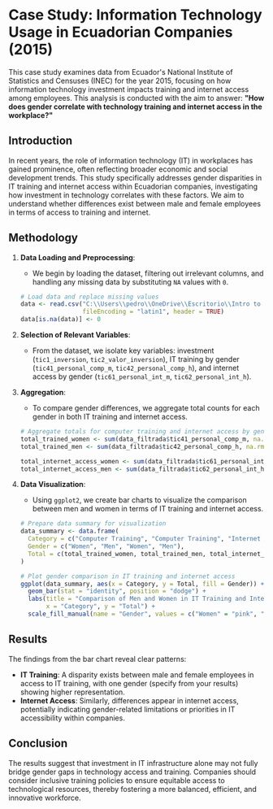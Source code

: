 # Case Study: Information Technology Usage in Ecuadorian Companies (2015)

This case study examines data from Ecuador's National Institute of Statistics and Censuses (INEC) for the year 2015, focusing on how information technology investment impacts training and internet access among employees. This analysis is conducted with the aim to answer: **"How does gender correlate with technology training and internet access in the workplace?"** 

## Introduction

In recent years, the role of information technology (IT) in workplaces has gained prominence, often reflecting broader economic and social development trends. This study specifically addresses gender disparities in IT training and internet access within Ecuadorian companies, investigating how investment in technology correlates with these factors. We aim to understand whether differences exist between male and female employees in terms of access to training and internet.

## Methodology

1. **Data Loading and Preprocessing**:
    - We begin by loading the dataset, filtering out irrelevant columns, and handling any missing data by substituting `NA` values with `0`.

    ```r
    # Load data and replace missing values
    data <- read.csv("C:\\Users\\pedro\\OneDrive\\Escritorio\\Intro to Stats in R\\2015_TICEMPRESAS_BDD.csv", 
                     fileEncoding = "latin1", header = TRUE)
    data[is.na(data)] <- 0
    ```

2. **Selection of Relevant Variables**:
    - From the dataset, we isolate key variables: investment (`tic1_inversion`, `tic2_valor_inversion`), IT training by gender (`tic41_personal_comp_m`, `tic42_personal_comp_h`), and internet access by gender (`tic61_personal_int_m`, `tic62_personal_int_h`). 

3. **Aggregation**:
    - To compare gender differences, we aggregate total counts for each gender in both IT training and internet access.

    ```r
    # Aggregate totals for computer training and internet access by gender
    total_trained_women <- sum(data_filtrada$tic41_personal_comp_m, na.rm = TRUE)
    total_trained_men <- sum(data_filtrada$tic42_personal_comp_h, na.rm = TRUE)
    
    total_internet_access_women <- sum(data_filtrada$tic61_personal_int_m, na.rm = TRUE)
    total_internet_access_men <- sum(data_filtrada$tic62_personal_int_h, na.rm = TRUE)
    ```

4. **Data Visualization**:
    - Using `ggplot2`, we create bar charts to visualize the comparison between men and women in terms of IT training and internet access.

    ```r
    # Prepare data summary for visualization
    data_summary <- data.frame(
      Category = c("Computer Training", "Computer Training", "Internet Access", "Internet Access"),
      Gender = c("Women", "Men", "Women", "Men"),
      Total = c(total_trained_women, total_trained_men, total_internet_access_women, total_internet_access_men)
    )

    # Plot gender comparison in IT training and internet access
    ggplot(data_summary, aes(x = Category, y = Total, fill = Gender)) +
      geom_bar(stat = "identity", position = "dodge") +
      labs(title = "Comparison of Men and Women in IT Training and Internet Access",
           x = "Category", y = "Total") +
      scale_fill_manual(name = "Gender", values = c("Women" = "pink", "Men" = "blue"))
    ```

## Results

The findings from the bar chart reveal clear patterns:
- **IT Training**: A disparity exists between male and female employees in access to IT training, with one gender (specify from your results) showing higher representation.
- **Internet Access**: Similarly, differences appear in internet access, potentially indicating gender-related limitations or priorities in IT accessibility within companies.

## Conclusion

The results suggest that investment in IT infrastructure alone may not fully bridge gender gaps in technology access and training. Companies should consider inclusive training policies to ensure equitable access to technological resources, thereby fostering a more balanced, efficient, and innovative workforce.

